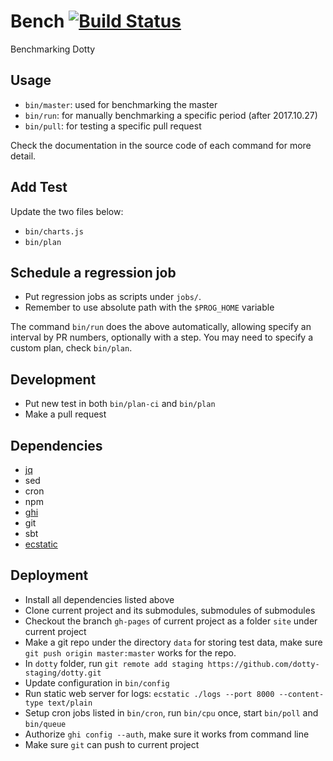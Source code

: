# Bench [![Build Status](https://travis-ci.org/liufengyun/bench.svg?branch=master)](https://travis-ci.org/liufengyun/bench)

Benchmarking Dotty

## Usage

- `bin/master`: used for benchmarking the master
- `bin/run`: for manually benchmarking a specific period (after 2017.10.27)
- `bin/pull`: for testing a specific pull request

Check the documentation in the source code of each command for more detail.

## Add Test

Update the two files below:

- `bin/charts.js`
- `bin/plan`

## Schedule a regression job

- Put regression jobs as scripts under `jobs/`.
- Remember to use absolute path with the `$PROG_HOME` variable

The command `bin/run` does the above automatically, allowing
specify an interval by PR numbers, optionally with a step.
You may need to specify a custom plan, check `bin/plan`.

## Development

- Put new test in both `bin/plan-ci` and `bin/plan`
- Make a pull request

## Dependencies

- [jq](https://stedolan.github.io/jq)
- sed
- cron
- npm
- [ghi](https://github.com/stephencelis/ghi)
- git
- sbt
- [ecstatic](https://github.com/jfhbrook/node-ecstatic)

## Deployment

- Install all dependencies listed above
- Clone current project and its submodules, submodules of submodules
- Checkout the branch `gh-pages` of current project as a folder `site` under current project
- Make a git repo under the directory `data` for storing test data, make sure `git push origin master:master` works for the repo.
- In `dotty` folder, run `git remote add staging https://github.com/dotty-staging/dotty.git`
- Update configuration in `bin/config`
- Run static web server for logs: `ecstatic ./logs --port 8000 --content-type text/plain`
- Setup cron jobs listed in `bin/cron`, run `bin/cpu` once, start `bin/poll` and `bin/queue`
- Authorize `ghi config --auth`, make sure it works from command line
- Make sure `git` can push to current project
